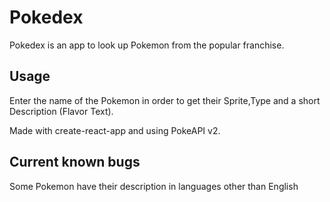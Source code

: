 # Pokedex

Pokedex is an app to look up Pokemon from the popular franchise.

## Usage

Enter the name of the Pokemon in order to get their Sprite,Type and a short Description (Flavor Text).

Made with create-react-app and using PokeAPI v2.

## Current known bugs

Some Pokemon have their description in languages other than English
